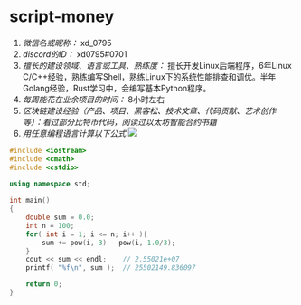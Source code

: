 # script-money

1. *微信名或昵称：* xd_0795
2. *discord的ID：* xd0795#0701
3. *擅长的建设领域、语言或工具、熟练度：* 擅长开发Linux后端程序，6年Linux C/C++经验，熟练编写Shell，熟练Linux下的系统性能排查和调优。半年Golang经验，Rust学习中，会编写基本Python程序。
4. *每周能花在业余项目的时间：* 8小时左右
5. *区块链建设经验（产品、项目、黑客松、技术文章、代码贡献、艺术创作等）：看过部分比特币代码，阅读过以太坊智能合约书籍*
6. *用任意编程语言计算以下公式*
![](https://latex.codecogs.com/svg.image?\sum_{n=1}^{100}\left&space;(n^{3}-\sqrt[3]{n}&space;\right&space;))

```CPP
#include <iostream>
#include <cmath>
#include <cstdio>

using namespace std;
 
int main()
{
    double sum = 0.0;
    int n = 100;
    for( int i = 1; i <= n; i++ ){
        sum += pow(i, 3) - pow(i, 1.0/3);
    }   
    cout << sum << endl;    // 2.55021e+07
	printf( "%f\n", sum );  // 25502149.836097

    return 0;
}
```
